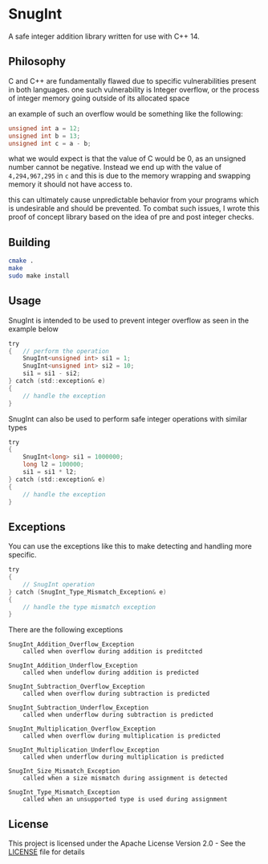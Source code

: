 # SnugInt
A safe integer addition library written for use with C++ 14.
## Philosophy
C and C++ are fundamentally flawed due to specific vulnerabilities present in both languages.
one such vulnerability is Integer overflow, or the process of integer memory going outside of its allocated space

an example of such an overflow would be something like the following:
```objectivec
unsigned int a = 12;
unsigned int b = 13;
unsigned int c = a - b;
```
what we would expect is that the value of C would be 0, as an unsigned number cannot be negative.
Instead we end up with the value of `4,294,967,295` in `c` and this is due to the memory wrapping 
and swapping memory it should not have access to. 

this can ultimately cause unpredictable behavior from your programs which is undesirable and should be prevented.
To combat such issues, I wrote this proof of concept library based on the idea of pre and post integer checks.
## Building
```bash
cmake .
make
sudo make install
```

## Usage
SnugInt is intended to be used to prevent integer overflow as seen in the example below
```objectivec
try
{   // perform the operation
    SnugInt<unsigned int> si1 = 1;
    SnugInt<unsigned int> si2 = 10;
    si1 = si1 - si2;
} catch (std::exception& e)
{
    // handle the exception
}
```
SnugInt can also be used to perform safe integer operations with similar types
```objectivec
try
{
    SnugInt<long> si1 = 1000000;
    long l2 = 100000;
    si1 = si1 * l2;
} catch (std::exception& e)
{
    // handle the exception    
}
```

## Exceptions
You can use the exceptions like this to make detecting and handling more specific.
```objectivec
try
{
    // SnugInt operation
} catch (SnugInt_Type_Mismatch_Exception& e)
{
    // handle the type mismatch exception
}
```
There are the following exceptions

```
SnugInt_Addition_Overflow_Exception
    called when overflow during addition is preditcted
 
SnugInt_Addition_Underflow_Exception
    called when undeflow during addition is predicted
 
SnugInt_Subtraction_Overflow_Exception
    called when overflow during subtraction is predicted
 
SnugInt_Subtraction_Underflow_Exception
    called when underflow during subtraction is predicted
 
SnugInt_Multiplication_Overflow_Exception
    called when overflow during multiplication is predicted
 
SnugInt_Multiplication_Underflow_Exception
    called when underflow during multiplication is predicted
 
SnugInt_Size_Mismatch_Exception
    called when a size mismatch during assignment is detected
 
SnugInt_Type_Mismatch_Exception
    called when an unsupported type is used during assignment
```

## License
This project is licensed under the Apache License Version 2.0 - See the [LICENSE](LICENSE) file for details
